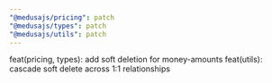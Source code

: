 ```yaml
---
"@medusajs/pricing": patch
"@medusajs/types": patch
"@medusajs/utils": patch
---
```


feat(pricing, types): add soft deletion for money-amounts
feat(utils): cascade soft delete across 1:1 relationships